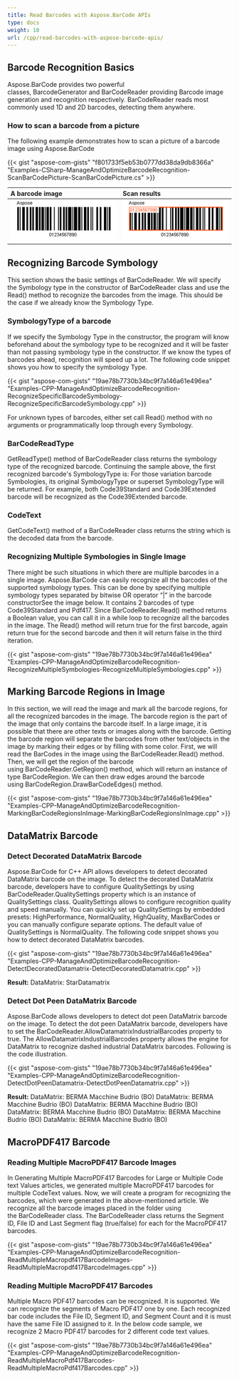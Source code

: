 ```yaml
---
title: Read Barcodes with Aspose.BarCode APIs
type: docs
weight: 10
url: /cpp/read-barcodes-with-aspose-barcode-apis/
---
```


## **Barcode Recognition Basics**
Aspose.BarCode provides two powerful classes, BarcodeGenerator and BarCodeReader providing Barcode image generation and recognition respectively. BarCodeReader reads most commonly used 1D and 2D barcodes, detecting them anywhere.
### **How to scan a barcode from a picture**
The following example demonstrates how to scan a picture of a barcode image using Aspose.BarCode

{{< gist "aspose-com-gists" "f801733f5eb53b0777dd38da9db8366a" "Examples-CSharp-ManageAndOptimizeBarcodeRecognition-ScanBarCodePicture-ScanBarCodePicture.cs" >}}

|**A barcode image**|**Scan results**|
| :- | :- |
|![todo:image_alt_text](read-barcodes-with-aspose-barcode-apis_1.jpg)|![todo:image_alt_text](read-barcodes-with-aspose-barcode-apis_2.png)|
## **Recognizing Barcode Symbology**
This section shows the basic settings of BarCodeReader. We will specify the Symbology type in the constructor of BarCodeReader class and use the Read() method to recognize the barcodes from the image. This should be the case if we already know the Symbology Type.
### **SymbologyType of a barcode**
If we specify the Symbology Type in the constructor, the program will know beforehand about the symbology type to be recognized and it will be faster than not passing symbology type in the constructor. If we know the types of barcodes ahead, recognition will speed up a lot. The following code snippet shows you how to specify the symbology Type.

{{< gist "aspose-com-gists" "19ae78b7730b34bc9f7a146a61e496ea" "Examples-CPP-ManageAndOptimizeBarcodeRecognition-RecognizeSpecificBarcodeSymbology-RecognizeSpecificBarcodeSymbology.cpp" >}}



For unknown types of barcodes, either set call Read() method with no arguments or programmatically loop through every Symbology.
### **BarCodeReadType**
GetReadType() method of BarCodeReader class returns the symbology type of the recognized barcode. Continuing the sample above, the first recognized barcode's SymbologyType is: For those variation barcode Symbologies, its original SymbologyType or superset SymbologyType will be returned. For example, both Code39Standard and Code39Extended barcode will be recognized as the Code39Extended barcode.
### **CodeText**
GetCodeText() method of a BarCodeReader class returns the string which is the decoded data from the barcode.
### **Recognizing Multiple Symbologies in Single Image**
There might be such situations in which there are multiple barcodes in a single image. Aspose.BarCode can easily recognize all the barcodes of the supported symbology types. This can be done by specifying multiple symbology types separated by bitwise OR operator “|” in the barcode constructorSee the image below. It contains 2 barcodes of type Code39Standard and Pdf417. Since BarCodeReader.Read() method returns a Boolean value, you can call it in a while loop to recognize all the barcodes in the image. The Read() method will return true for the first barcode, again return true for the second barcode and then it will return false in the third iteration.

{{< gist "aspose-com-gists" "19ae78b7730b34bc9f7a146a61e496ea" "Examples-CPP-ManageAndOptimizeBarcodeRecognition-RecognizeMultipleSymbologies-RecognizeMultipleSymbologies.cpp" >}}


## **Marking Barcode Regions in Image**
In this section, we will read the image and mark all the barcode regions, for all the recognized barcodes in the image. The barcode region is the part of the image that only contains the barcode itself. In a large image, it is possible that there are other texts or images along with the barcode. Getting the barcode region will separate the barcodes from other text/objects in the image by marking their edges or by filling with some color. First, we will read the BarCodes in the image using the BarCodeReader.Read() method. Then, we will get the region of the barcode using BarCodeReader.GetRegion() method, which will return an instance of type BarCodeRegion. We can then draw edges around the barcode using BarCodeRegion.DrawBarCodeEdges() method.

{{< gist "aspose-com-gists" "19ae78b7730b34bc9f7a146a61e496ea" "Examples-CPP-ManageAndOptimizeBarcodeRecognition-MarkingBarCodeRegionsInImage-MarkingBarCodeRegionsInImage.cpp" >}}
## **DataMatrix Barcode**
### **Detect Decorated DataMatrix Barcode**
Aspose.BarCode for C++ API allows developers to detect decorated DataMatrix barcode on the image. To detect the decorated DataMatrix barcode, developers have to configure QualitySettings by using BarCodeReader.QualitySettings property which is an instance of QualitySettings class. QualitySettings allows to configure recognition quality and speed manually. You can quickly set up QualitySettings by embedded presets: HighPerformance, NormalQuality, HighQuality, MaxBarCodes or you can manually configure separate options. The default value of QualitySettings is NormalQuality. The following code snippet shows you how to detect decorated DataMatrix barcodes.

{{< gist "aspose-com-gists" "19ae78b7730b34bc9f7a146a61e496ea" "Examples-CPP-ManageAndOptimizeBarcodeRecognition-DetectDecoratedDatamatrix-DetectDecoratedDatamatrix.cpp" >}}



**Result:** DataMatrix: StarDatamatrix
### **Detect Dot Peen DataMatrix Barcode**
Aspose.BarCode allows developers to detect dot peen DataMatrix barcode on the image. To detect the dot peen DataMatrix barcode, developers have to set the BarCodeReader.AllowDatamatrixIndustrialBarcodes property to true. The AllowDatamatrixIndustrialBarcodes property allows the engine for DataMatrix to recognize dashed industrial DataMatrix barcodes. Following is the code illustration.

{{< gist "aspose-com-gists" "19ae78b7730b34bc9f7a146a61e496ea" "Examples-CPP-ManageAndOptimizeBarcodeRecognition-DetectDotPeenDatamatrix-DetectDotPeenDatamatrix.cpp" >}}



**Result:** 
DataMatrix: BERMA Macchine Budrio (BO)
DataMatrix: BERMA Macchine Budrio (BO)
DataMatrix: BERMA Macchine Budrio (BO)
DataMatrix: BERMA Macchine Budrio (BO)
DataMatrix: BERMA Macchine Budrio (BO)
DataMatrix: BERMA Macchine Budrio (BO)
## **MacroPDF417 Barcode**
### **Reading Multiple MacroPDF417 Barcode Images**
In Generating Multiple MacroPDF417 Barcodes for Large or Multiple Code text Values articles, we generated multiple MacroPDF417 barcodes for multiple CodeText values. Now, we will create a program for recognizing the barcodes, which were generated in the above-mentioned article. We recognize all the barcode images placed in the folder using the BarCodeReader class. The BarCodeReader class returns the Segment ID, File ID and Last Segment flag (true/false) for each for the MacroPDF417 barcodes.

{{< gist "aspose-com-gists" "19ae78b7730b34bc9f7a146a61e496ea" "Examples-CPP-ManageAndOptimizeBarcodeRecognition-ReadMultipleMacropdf417BarcodeImages-ReadMultipleMacropdf417BarcodeImages.cpp" >}}
### **Reading Multiple MacroPDF417 Barcodes**
Multiple Macro PDF417 barcodes can be recognized. It is supported. We can recognize the segments of Macro PDF417 one by one. Each recognized bar code includes the File ID, Segment ID, and Segment Count and it is must have the same File ID assigned to it. In the below code sample, we recognize 2 Macro PDF417 barcodes for 2 different code text values.

{{< gist "aspose-com-gists" "19ae78b7730b34bc9f7a146a61e496ea" "Examples-CPP-ManageAndOptimizeBarcodeRecognition-ReadMultipleMacroPdf417Barcodes-ReadMultipleMacroPdf417Barcodes.cpp" >}}
